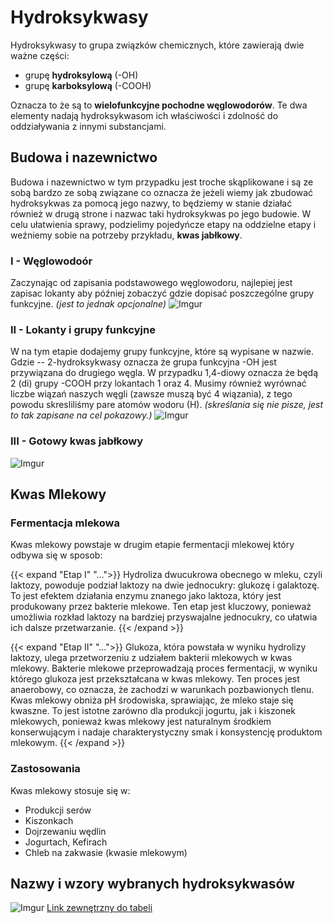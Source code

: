 # Hydroksykwasy
Hydroksykwasy to grupa związków chemicznych, które zawierają dwie ważne części:
- grupę **hydroksylową** (-OH)
- grupę **karboksylową** (-COOH)

Oznacza to że są to **wielofunkcyjne pochodne węglowodorów**. Te dwa elementy nadają hydroksykwasom ich właściwości i zdolność do oddziaływania z innymi substancjami.

## Budowa i nazewnictwo
Budowa i nazewnictwo w tym przypadku jest troche skąplikowane i są ze sobą bardzo ze sobą związane co oznacza że jeżeli wiemy jak zbudować hydroksykwas za pomocą jego nazwy, to będziemy w stanie działać również w drugą strone i nazwac taki hydroksykwas po jego budowie.
W celu ułatwienia sprawy, podzielimy pojedyńcze etapy na oddzielne etapy i weźniemy sobie na potrzeby przykładu, **kwas jabłkowy**.

### I - Węglowodoór
Zaczynając od zapisania podstawowego węglowodoru, najlepiej jest zapisac lokanty aby później zobaczyć gdzie dopisać poszczególne grupy funkcyjne. *(jest to jednak opcjonalne)*
![Imgur](https://i.imgur.com/I3x8tl5.png)

### II - Lokanty i grupy funkcyjne
W na tym etapie dodajemy grupy funkcyjne, które są wypisane w nazwie. Gdzie -- 2-hydroksykwasy oznacza że grupa funkcyjna -OH jest przywiązana do drugiego węgla. W przypadku 1,4-diowy oznacza że będą 2 (di) grupy -COOH przy lokantach 1 oraz 4. Musimy również wyrównać liczbe wiązań naszych węgli (zawsze muszą być 4 wiązania), z tego powodu skresliliśmy pare atomów wodoru (H). *(skreślania się nie pisze, jest to tak zapisane na cel pokazowy.)*
![Imgur](https://i.imgur.com/5DGYCsj.png)

### III - Gotowy kwas jabłkowy

![Imgur](https://i.imgur.com/ukzSgyz.png)

## Kwas Mlekowy

### Fermentacja mlekowa
Kwas mlekowy powstaje w drugim etapie fermentacji mlekowej który odbywa się w sposob:

{{< expand "Etap I" "...">}}
Hydroliza dwucukrowa obecnego w mleku, czyli laktozy, powoduje podział laktozy na dwie jednocukry: glukozę i galaktozę. To jest efektem działania enzymu znanego jako laktoza, który jest produkowany przez bakterie mlekowe. Ten etap jest kluczowy, ponieważ umożliwia rozkład laktozy na bardziej przyswajalne jednocukry, co ułatwia ich dalsze przetwarzanie.
{{< /expand >}}

{{< expand "Etap II" "...">}}
Glukoza, która powstała w wyniku hydrolizy laktozy, ulega przetworzeniu z udziałem bakterii mlekowych w kwas mlekowy. Bakterie mlekowe przeprowadzają proces fermentacji, w wyniku którego glukoza jest przekształcana w kwas mlekowy. Ten proces jest anaerobowy, co oznacza, że zachodzi w warunkach pozbawionych tlenu. Kwas mlekowy obniża pH środowiska, sprawiając, że mleko staje się kwaszne. To jest istotne zarówno dla produkcji jogurtu, jak i kiszonek mlekowych, ponieważ kwas mlekowy jest naturalnym środkiem konserwującym i nadaje charakterystyczny smak i konsystencję produktom mlekowym.
{{< /expand >}}
### Zastosowania
Kwas mlekowy stosuje się w:
- Produkcji serów
- Kiszonkach
- Dojrzewaniu wędlin
- Jogurtach, Kefirach
- Chleb na zakwasie (kwasie mlekowym)


## Nazwy i wzory wybranych hydroksykwasów
![Imgur](https://i.imgur.com/zhURxAV.png)
[Link zewnętrzny do tabeli](https://i.imgur.com/zhURxAV.png)
